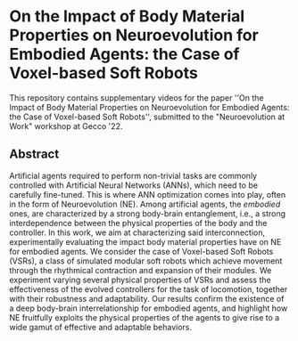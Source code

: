 # On the Impact of Body Material Properties on Neuroevolution for Embodied Agents: the Case of Voxel-based Soft Robots
This repository contains supplementary videos for the paper ''On the Impact of Body Material Properties on Neuroevolution for Embodied Agents: 
the Case of Voxel-based Soft Robots'', submitted to the "Neuroevolution at Work" workshop at Gecco '22.

## Abstract
Artificial agents required to perform non-trivial tasks are commonly controlled with Artificial Neural Networks (ANNs), which need to be carefully fine-tuned.
This is where ANN optimization comes into play, often in the form of Neuroevolution (NE).
Among artificial agents, the _embodied_ ones, are characterized by a strong body-brain entanglement, i.e., a strong interdependence between the physical properties of the body and the controller.
In this work, we aim at characterizing said interconnection, experimentally evaluating the impact body material properties have on NE for embodied agents.
We consider the case of Voxel-based Soft Robots (VSRs), a class of simulated modular soft robots which achieve movement through the rhythmical contraction and expansion of their modules.
We experiment varying several physical properties of VSRs and assess the effectiveness of the evolved controllers for the task of locomotion, together with their robustness and adaptability.
Our results confirm the existence of a deep body-brain interrelationship for embodied agents, and highlight how NE fruitfully exploits the physical properties of the agents to give rise to a wide gamut of effective and adaptable behaviors.

